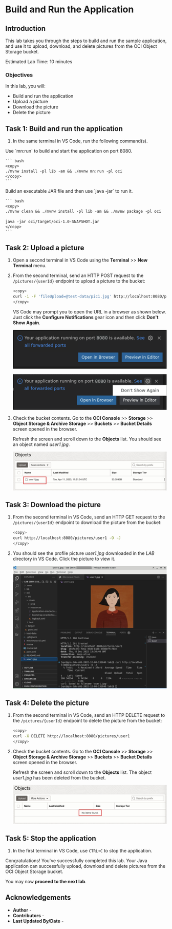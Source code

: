 # Build and Run the Application

## Introduction

This lab takes you through the steps to build and run the sample application, and use it to upload, download, and delete pictures from the OCI Object Storage bucket.

Estimated Lab Time: 10 minutes

### Objectives

In this lab, you will:

* Build and run the application
* Upload a picture
* Download the picture
* Delete the picture

## Task 1: Build and run the application

1. In the same terminal in VS Code, run the following command(s).

<if type="mn_run">
   Use `mn:run` to build and start the application on port 8080.

	``` bash
	<copy>
	./mvnw install -pl lib -am && ./mvnw mn:run -pl oci
	</copy>
	```
</if>

<if type="jar">
   Build an executable JAR file and then use `java -jar` to run it.

	``` bash
	<copy>
	./mvnw clean && ./mvnw install -pl lib -am && ./mvnw package -pl oci

	java -jar oci/target/oci-1.0-SNAPSHOT.jar
	</copy>
	```
</if>

## Task 2: Upload a picture

1. Open a second terminal in VS Code using the **Terminal** >> **New Terminal** menu.

2. From the second terminal, send an HTTP POST request to the `/pictures/{userId}` endpoint to upload a picture to the bucket:

	``` bash
	<copy>
	curl -i -F 'fileUpload=@test-data/pic1.jpg' http://localhost:8080/pictures/user1
	</copy>
	```

   VS Code may prompt you to open the URL in a browser as shown below. Just click the **Configure Notifications** gear icon and then click **Don't Show Again**.

   ![VS Code Ports](images/vscode-ports.png)

   ![VS Code Don't Show Again](images/vscode-dont-show-again.png)

3. Check the bucket contents. Go to the **OCI Console** >> **Storage** >> **Object Storage & Archive Storage** >> **Buckets** >> **Bucket Details** screen opened in the browser.

   Refresh the screen and scroll down to the **Objects** list. You should see an object named _user1.jpg_.

   ![Objects List](images/objects-list-user1.jpg)

## Task 3: Download the picture

1. From the second terminal in VS Code, send an HTTP GET request to the `/pictures/{userId}` endpoint to download the picture from the bucket:

	``` bash
	<copy>
	curl http://localhost:8080/pictures/user1 -O -J
	</copy>
	```

2. You should see the profile picture _user1.jpg_ downloaded in the _LAB_ directory in VS Code. Click the picture to view it.

   ![View Picture](./images/view-pic-user1.jpg)

## Task 4: Delete the picture

1. From the second terminal in VS Code, send an HTTP DELETE request to the `/pictures/{userId}` endpoint to delete the picture from the bucket:

	``` bash
	<copy>
	curl -X DELETE http://localhost:8080/pictures/user1
	</copy>
	```

2. Check the bucket contents. Go to the **OCI Console** >> **Storage** >> **Object Storage & Archive Storage** >> **Buckets** >> **Bucket Details** screen opened in the browser.

   Refresh the screen and scroll down to the **Objects** list. The object _user1.jpg_ has been deleted from the bucket.

   ![Objects List](./images/objects-list-empty.jpg)

## Task 5: Stop the application

1. In the first terminal in VS Code, use `CTRL+C` to stop the application.

Congratulations! You've successfully completed this lab. Your Java application can successfully upload, download and delete pictures from the OCI Object Storage bucket.

You may now **proceed to the next lab**.

## Acknowledgements

* **Author** - [](var:author)
* **Contributors** - [](var:contributors)
* **Last Updated By/Date** - [](var:last_updated)
